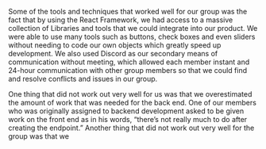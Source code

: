 Some of the tools and techniques that worked well for our group was the fact that by using the React Framework, we had access to a massive collection of Libraries and tools that we could integrate into our product. We were able to use many tools such as buttons, check boxes and even sliders without needing to code our own objects which greatly speed up development. We also used Discord as our secondary means of communication without meeting, which allowed each member instant and 24-hour communication with other group members so that we could find and resolve conflicts and issues in our group. 

One thing that did not work out very well for us was that we overestimated the amount of work that was needed for the back end. One of our members who was originally assigned to backend development asked to be given work on the front end as in his words, “there’s not really much to do after creating the endpoint.” Another thing that did not work out very well for the group was that we 
